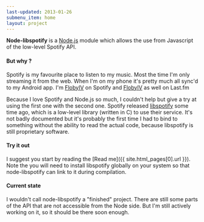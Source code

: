 ```yaml
---
last-updated: 2013-01-26
submenu_item: home
layout: project
---
```


<p class="lead">
<strong>Node-libspotify</strong> is a <a href="http://nodejs.org">Node.js</a> module which allows the use from Javascript of the low-level Spotify API.
</p>
    


#### But why ?

Spotify is my favourite place to listen to my music. Most the time I'm only streaming it from the web.
When I'm on my phone it's pretty much all sync'd to my Android app.
I'm [FlobyIV](http://open.spotify.com/user/flobyiv) on Spotify and [FlobyIV](http://last.fm/user/FlobyIV) as well on Last.fm


Because I love Spotify and Node.js so much, I couldn't help but give a try at using the first one with the second one.
Spotify released [libspotify](http://developer.spotify.com/technologies/libspotify/) some time ago, which is a low-level
library (written in C) to use their service. It's not badly documented but it's probably the first time I had to bind to
something without the ability to read the actual code, because libspotify is still proprietary software.


#### Try it out
I suggest you start by reading the [Read me]({{ site.html_pages[0].url }}). Note the you will need to install libspotify
globally on your system so that node-libspotify can link to it during compilation.


#### Current state
I wouldn't call node-libspotify a "finished" project. There are still some parts of the API that are not accessible from
the Node side. But I'm still actively working on it, so it should be there soon enough.
